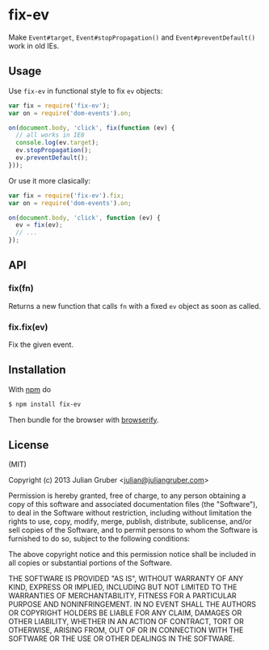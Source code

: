 
# fix-ev

Make `Event#target`, `Event#stopPropagation()` and `Event#preventDefault()`
work in old IEs.

## Usage

Use `fix-ev` in functional style to fix `ev` objects:

```js
var fix = require('fix-ev');
var on = require('dom-events').on;

on(document.body, 'click', fix(function (ev) {
  // all works in IE8
  console.log(ev.target);
  ev.stopPropagation();
  ev.preventDefault();
}));
```

Or use it more clasically:

```js
var fix = require('fix-ev').fix;
var on = require('dom-events').on;

on(document.body, 'click', function (ev) {
  ev = fix(ev);
  // ...
});
```

## API

### fix(fn)

Returns a new function that calls `fn` with a fixed `ev` object as soon as
called.

### fix.fix(ev)

Fix the given event.

## Installation

With [npm](http://npmjs.org) do

```bash
$ npm install fix-ev
```

Then bundle for the browser with
[browserify](https://github.com/substack/node-browserify).

## License

(MIT)

Copyright (c) 2013 Julian Gruber &lt;julian@juliangruber.com&gt;

Permission is hereby granted, free of charge, to any person obtaining a copy of
this software and associated documentation files (the "Software"), to deal in
the Software without restriction, including without limitation the rights to
use, copy, modify, merge, publish, distribute, sublicense, and/or sell copies
of the Software, and to permit persons to whom the Software is furnished to do
so, subject to the following conditions:

The above copyright notice and this permission notice shall be included in all
copies or substantial portions of the Software.

THE SOFTWARE IS PROVIDED "AS IS", WITHOUT WARRANTY OF ANY KIND, EXPRESS OR
IMPLIED, INCLUDING BUT NOT LIMITED TO THE WARRANTIES OF MERCHANTABILITY,
FITNESS FOR A PARTICULAR PURPOSE AND NONINFRINGEMENT. IN NO EVENT SHALL THE
AUTHORS OR COPYRIGHT HOLDERS BE LIABLE FOR ANY CLAIM, DAMAGES OR OTHER
LIABILITY, WHETHER IN AN ACTION OF CONTRACT, TORT OR OTHERWISE, ARISING FROM,
OUT OF OR IN CONNECTION WITH THE SOFTWARE OR THE USE OR OTHER DEALINGS IN THE
SOFTWARE.
